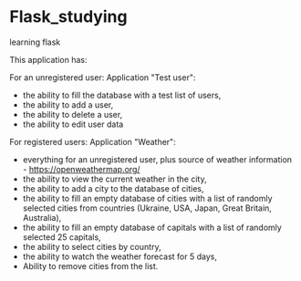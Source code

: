 # Flask_studying
learning flask

This application has:

For an unregistered user:
Application "Test user":
- the ability to fill the database with a test list of users,
- the ability to add a user,
- the ability to delete a user,
- the ability to edit user data

For registered users:
Application "Weather":
- everything for an unregistered user,
plus
source of weather information - https://openweathermap.org/
- the ability to view the current weather in the city,
- the ability to add a city to the database of cities,
- the ability to fill an empty database of cities with a list of randomly selected cities from countries (Ukraine, USA, Japan, Great Britain, Australia),
- the ability to fill an empty database of capitals with a list of randomly selected 25 capitals,
- the ability to select cities by country,
- the ability to watch the weather forecast for 5 days,
- Ability to remove cities from the list.
